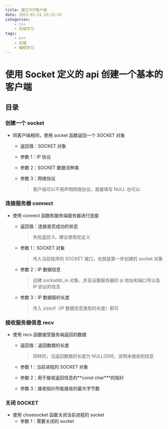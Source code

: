 ```yaml
---
title: 建立TCP客户端
date: 2023-03-31 23:15:57
categories:
    - C++
    - 后端学习
tags:
    - C++
    - 后端
    - 编程学习
---
```


# 使用 Socket 定义的 api 创建一个基本的客户端

## 目录

### 创建一个 socket

-   同客户端相同，使用 socket 函数返回一个 SOCKET 对象

    -   返回值：SOCKET 对象

    -   参数 1：IP 协议

    -   参数 2：SOCKET 数据流种类

    -   参数 3：网络协议

        > 客户端可以不用声明网络协议，直接填写 NULL 也可以

### 连接服务器 connect

-   使用 connect 函数和服务端服务器进行连接

    -   返回值：连接是否成功的状态

        > 失败返回 0，建议使用宏定义

    -   参数 1：SOCKET 对象

        > 传入当前程序的 SOCKET 接口，也就是第一步创建的 socket 对象

    -   参数 2：IP 数据信息

        > 创建 sockaddr_in 对象，并且设置服务器的 ip 地址和端口号以及 IP 协议的信息

    -   参数 3：IP 数据报的长度

        > 传入 sizeof（IP 数据信息类型的长度）即可

### 接收服务器信息 recv
-   使用 recv 函数接受服务端返回的数据

    -   返回值：返回数据的长度

        > 同样的，当返回数据的长度为 NULL(0)时，说明未接收到信息

    -   参数 1：当前进程的 SOCKET 对象

    -   参数 2：用于接收返回信息的**const char\***的指针

    -   参数 3：接收指针所能接收的最大字节数

### 关闭 SOCKET

-   使用 closesocket 函数关闭当前进程的 socket
    -   参数 1：需要关闭的 socket
